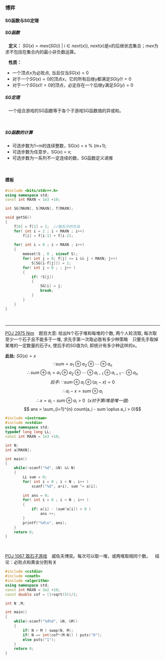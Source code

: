 ### 博弈

#### SG函数与SG定理
##### SG函数
&ensp; **定义：** $SG(x) = mex\{SG(i)  \ | \ i \in next(x) \}$, $next(x)$是x的后继状态集合；$mex$为求不包括在集合内的最小非负数运算。

&ensp; **性质：**
- 一个顶点x为必败点, 当且仅当$SG(x) = 0$
- 对于一个$SG(x)=0$的顶点x，它的所有后继y都满足$SG(y)!=0$
- 对于一个$SG(x)!=0$的顶点，必定存在一个后继y满足$SG(y)=0$

##### SG定理
&ensp; 一个组合游戏的SG函数等于各个子游戏SG函数值的异或和。

&nbsp;

##### SG函数的计算
- 可选步数为1~m的连续整数，SG(x) = x % (m+1);
- 可选步数为任意步，SG(x) = x;
- 可选步数为一系列不一定连续的数，SG函数定义递推

&nbsp;



#### 模板
```cpp
#include <bits/stdc++.h>
using namespace std;
const int MAXN = 1e3 +10;

int SG[MAXN], S[MAXN], f[MAXN];

void getSG()
{
	f[0] = f[1] = 1;  //取石子的方法
    for( int i = 2 ; i < MAXN ; i++) 
        f[i] = f[i-1] + f[i-2];
     
    for( int i = 0 ; i < MAXN ; i++)
    {
        memset(S , 0 , sizeof S);
        for( int j = 0; f[j] <= i && j < MAXN; j++)
            S[SG[i-f[j]]] = 1;
        for( int j = 0 ; ; j++ )
        {
            if( !S[j])
            {
                SG[i] = j;
                break;
            }
        }
    }
}
```

&nbsp;

***

[POJ 2975 Nim](http://poj.org/problem?id=2975)
&ensp; 题目大意:  给出N个石子堆和每堆的个数, 两个人轮流取, 每次取至少一个石子且不能多于一堆, 求先手第一次取必胜有多少种策略
&ensp; 只要先手取掉某堆的一定数量的石子x, 使后手的SG值为0, 即统计有多少种这样的x。

**此处:** $SG(x) = x$
$$\because sum = a_1 \oplus a_2 \oplus \cdots \oplus a_n $$
$$\therefore sum \oplus a_i  = a_1 \oplus a_2 \oplus \cdots \oplus a_{i-1} \oplus a_{i+1} \cdots  \oplus a_n $$
$$后手: \  \because sum \oplus a_i \oplus (a_i - x) = 0$$
$$ \therefore a_i - x = sum \oplus a_i $$
$$ \therefore x = a_i - sum \oplus a_i > 0 \ \ (x对于第 i 堆是唯一值)$$
$$ ans = \sum_{i=1}^{n} count(a_i - sum \oplus a_i > 0)$$


```cpp
#include <iostream>
#include <cstdio>
using namespace std;
typedef long long LL;
const int MAXN = 1e3 +10;

int N;
int a[MAXN];

int main()
{
    while(~scanf("%d", &N) && N)
    {
        LL sum = 0;
        for( int i = 0 ; i < N ; i++ )
            scanf("%d", a+i), sum ^= a[i];
        
        int ans = 0;
        for( int i = 0 ; i < N ; i++ )
        {
            if( a[i] - (sum^a[i]) > 0 )
                ans ++;
        }
        printf("%d\n", ans);
    }
    return 0;
}
```
&nbsp;

[POJ 1067 取石子游戏](http://poj.org/problem?id=1067)
&ensp; 威佐夫博奕。每次可以取一堆，或两堆取相同个数。
&ensp; 结论：必败点和黄金分割有关
```cpp
#include <cstdio>
#include <cmath>
#include <algorithm>
using namespace std;
const int MAXN = 3e2 +10;
const double cof = (1+sqrt(5))/2;

int N ,M;

int main()
{
    while(~scanf("%d%d", &N, &M))
    {
        if( N > M ) swap(N, M);
        if( N == int(cof*(M-N)) ) puts("0");
        else puts("1");
    }
    return 0;
}
```